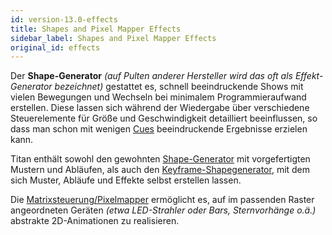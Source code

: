 ```yaml
---
id: version-13.0-effects
title: Shapes and Pixel Mapper Effects
sidebar_label: Shapes and Pixel Mapper Effects
original_id: effects
---
```


Der **Shape-Generator** *(auf Pulten anderer Hersteller wird das oft als
Effekt-Generator bezeichnet)* gestattet es, schnell beeindruckende Shows
mit vielen Bewegungen und Wechseln bei minimalem Programmieraufwand
erstellen. Diese lassen sich während der Wiedergabe über verschiedene 
Steuerelemente für Größe und Geschwindigkeit detailliert beeinflussen, 
so dass man schon mit wenigen [Cues](cues.md) beeindruckende Ergebnisse 
erzielen kann.

Titan enthält sowohl den gewohnten [Shape-Generator](effects/shape-generator.md) mit
vorgefertigten Mustern und Abläufen, als auch den
[Keyframe-Shapegenerator](effects/key-frame-shapes.md), mit dem sich Muster, Abläufe und Effekte selbst
erstellen lassen.

Die [Matrixsteuerung/Pixelmapper](effects/pixel-mapper.md) ermöglicht 
es, auf im passenden Raster angeordneten Geräten *(etwa LED-Strahler oder Bars, Sternvorhänge o.ä.)* abstrakte 2D-Animationen zu realisieren.
